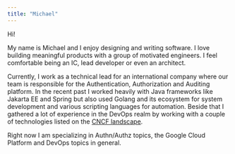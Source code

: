 ```yaml
---
title: "Michael"
---
```


Hi!

My name is Michael and I enjoy designing and writing software.
I love building meaningful products with a group of motivated engineers.
I feel comfortable being an IC, lead developer or even an architect.

Currently, I work as a technical lead for an international company where our team is responsible for the Authentication, Authorization and Auditing platform.
In the recent past I worked heavily with Java frameworks like Jakarta EE and Spring but also used Golang and its ecosystem for system development and various scripting languages for automation.
Beside that I gathered a lot of experience in the DevOps realm by working with a couple of technologies listed on the <a href="https://landscape.cncf.io/" target="_blank">CNCF landscape</a>.

Right now I am specializing in Authn/Authz topics, the Google Cloud Platform and DevOps topics in general.